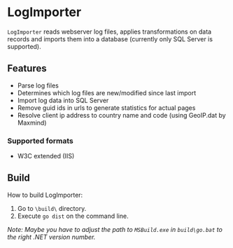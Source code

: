 # LogImporter

`LogImporter` reads webserver log files, applies transformations on data records and imports them into a database (currently only SQL Server is supported).

## Features

 * Parse log files
 * Determines which log files are new/modified since last import
 * Import log data into SQL Server
 * Remove guid ids in urls to generate statistics for actual pages
 * Resolve client ip address to country name and code (using GeoIP.dat by Maxmind)


### Supported formats

 * W3C extended (IIS)

## Build

How to build LogImporter:
 
1. Go to `\build\` directory.
2. Execute `go dist` on the command line.

*Note: Maybe you have to adjust the path to `MSBuild.exe` in `build\go.bat` to the right .NET version number.*